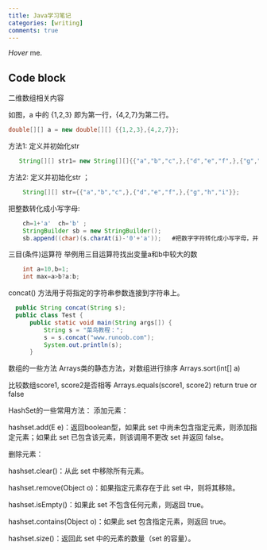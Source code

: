 ```yaml
---
title: Java学习笔记
categories: [writing]
comments: true
---
```


<dfn info="You can add extra information">Hover</dfn> me.


## Code block
二维数组相关内容


如图，a 中的 {1,2,3} 即为第一行，{4,2,7}为第二行。
```java
double[][] a = new double[][] {{1,2,3},{4,2,7}};
```


方法1: 定义并初始化str 
```java
   String[][] str1= new String[][]{{"a","b","c",},{"d","e","f",},{"g","h","i"}};
```


方法2: 定义并初始化str ；
```java
    String[][] str={{"a","b","c",},{"d","e","f",},{"g","h","i"}};
```


把整数转化成小写字母:
```java
    ch=1+'a'  ch='b' ;
    StringBuilder sb = new StringBuilder();
    sb.append((char)(s.charAt(i)-'0'+'a'));   #把数字字符转化成小写字母，并添加到字符串str后面
```


三目(条件)运算符
举例用三目运算符找出变量a和b中较大的数 
```java
    int a=10,b=1;
    int max=a>b?a:b;
```

concat() 方法用于将指定的字符串参数连接到字符串上。
```java
  public String concat(String s);
  public class Test {
      public static void main(String args[]) {
          String s = "菜鸟教程：";
          s = s.concat("www.runoob.com");
          System.out.println(s);
      }
```


数组的一些方法
Arrays类的静态方法，对数组进行排序 
Arrays.sort(int[] a) 

比较数组score1, score2是否相等
Arrays.equals(score1, score2)     return true or false



HashSet的一些常用方法：
添加元素：

hashset.add(E e)：返回boolean型，如果此 set 中尚未包含指定元素，则添加指定元素；如果此 set 已包含该元素，则该调用不更改 set 并返回 false。

删除元素：

hashset.clear()：从此 set 中移除所有元素。

hashset.remove(Object o)：如果指定元素存在于此 set 中，则将其移除。

hashset.isEmpty()：如果此 set 不包含任何元素，则返回 true。

hashset.contains(Object o)：如果此 set 包含指定元素，则返回 true。

hashset.size()：返回此 set 中的元素的数量（set 的容量）。
